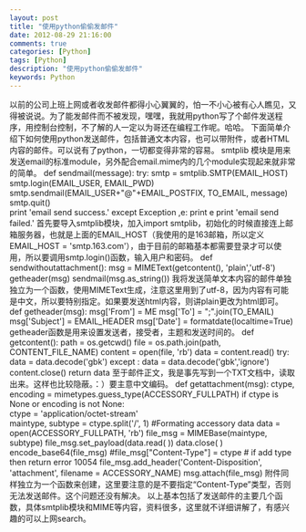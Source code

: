 ```yaml
---
layout: post
title: "使用python偷偷发邮件"
date: 2012-08-29 21:16:00 
comments: true
categories: [Python]
tags: [Python]
description: "使用python偷偷发邮件"
keywords: Python
---
```


  以前的公司上班上网或者收发邮件都得小心翼翼的，怕一不小心被有心人瞧见，又得被说说。为了能发邮件而不被发现，嘿嘿，我就用python写了个邮件发送程序，用控制台控制，不了解的人一定以为哥还在编程工作呢。哈哈。
  下面简单介绍下如何使用python发送邮件，包括普通文本内容，也可以带附件，或者HTML内容的邮件。可以说有了python，一切都变得非常的容易。
  smtplib 模块是用来发送email的标准module，另外配合email.mime内的几个module实现起来就非常的简单。
 def sendmail(message):
    try:
        smtp = smtplib.SMTP(EMAIL_HOST)
        smtp.login(EMAIL_USER, EMAIL_PWD)  
        smtp.sendmail(EMAIL_USER+"@"+EMAIL_POSTFIX, TO_EMAIL, message)  
        smtp.quit()  
        print 'email send success.'
    except Exception ,e:
        print e
        print 'email send failed.'
 首先要导入smtplib模块，加入import smtplib，初始化的时候直接连上邮箱服务器，也就是上面的EMAIL_HOST（我使用的是163邮箱，所以定义EMAIL_HOST = 'smtp.163.com'），由于目前的邮箱基本都需要登录才可以使用，所以要调用smtp.login()函数，输入用户和密码。
  def sendwithoutattachment():
    msg = MIMEText(getcontent(), 'plain','utf-8')
    getheader(msg)
    sendmail(msg.as_string())
   我将发送简单文本内容的邮件单独独立为一个函数，使用MIMEText生成，注意这里用到了utf-8，因为内容有可能是中文，所以要特别指定。如果要发送html内容，则讲plain更改为html即可。
  def getheader(msg):
    msg['From'] = ME
    msg['To'] = ";".join(TO_EMAIL)
    msg['Subject'] = EMAIL_HEADER
    msg['Date'] = formatdate(localtime=True)
   getheader函数是用来设置发送者，接受者，主题和发送时间的。
  def getcontent():
    path = os.getcwd()
    file = os.path.join(path, CONTENT_FILE_NAME)
    content = open(file, 'rb')
    data = content.read()
    try:
        data = data.decode('gbk')
    except :
        data = data.decode('gbk','ignore')
    content.close()
    return data
  至于邮件正文，我是事先写到一个TXT文档中，读取出来。这样也比较隐蔽。：）要主意中文编码。
  def getattachment(msg):
    ctype, encoding = mimetypes.guess_type(ACCESSORY_FULLPATH)
    if ctype is None or encoding is not None:  
        ctype = 'application/octet-stream'  
    maintype, subtype = ctype.split('/', 1)
    #Formating accessory data
    data = open(ACCESSORY_FULLPATH, 'rb')
    file_msg = MIMEBase(maintype, subtype)
    file_msg.set_payload(data.read( ))
    data.close( )
    encode_base64(file_msg) 
    #file_msg["Content-Type"] = ctype # if add type then return error 10054
    file_msg.add_header('Content-Disposition', 'attachment', filename = ACCESSORY_NAME)
    msg.attach(file_msg)
  附件同样独立为一个函数来创建，这里要注意的是不要指定“Content-Type”类型，否则无法发送邮件。这个问题还没有解决。
  以上基本包括了发送邮件的主要几个函数，具体smtplib模块和MIME等内容，资料很多，这里就不详细讲解了，有感兴趣的可以上网search。
